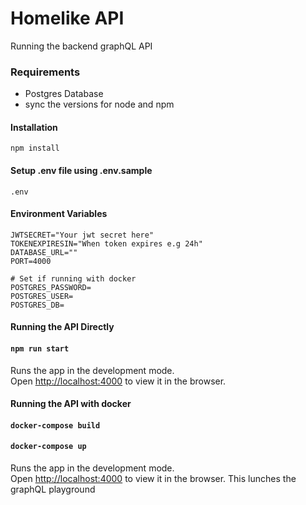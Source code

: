 # Homelike API

Running the backend graphQL API

### Requirements
- Postgres Database
- sync the versions for node and npm

#### Installation

```
npm install
```

#### Setup .env file using .env.sample
```
.env
```
#### Environment Variables

```
JWTSECRET="Your jwt secret here"
TOKENEXPIRESIN="When token expires e.g 24h"
DATABASE_URL=""
PORT=4000

# Set if running with docker
POSTGRES_PASSWORD=
POSTGRES_USER=
POSTGRES_DB=
```

#### Running the API Directly
#### `npm run start`

Runs the app in the development mode.\
Open [http://localhost:4000](http://localhost:4000) to view it in the browser.

#### Running the API with docker
#### `docker-compose build`
#### `docker-compose up`

Runs the app in the development mode.\
Open [http://localhost:4000](http://localhost:4000) to view it in the browser.
This lunches the graphQL playground 
